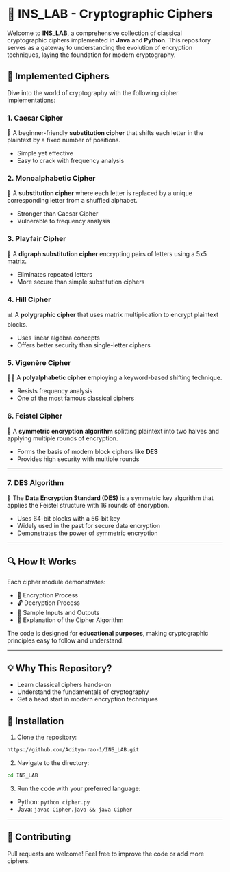# 🔐 INS_LAB - Cryptographic Ciphers

Welcome to **INS_LAB**, a comprehensive collection of classical cryptographic ciphers implemented in **Java** and **Python**. This repository serves as a gateway to understanding the evolution of encryption techniques, laying the foundation for modern cryptography.

## 🚀 Implemented Ciphers
Dive into the world of cryptography with the following cipher implementations:

### 1. Caesar Cipher
🔑 A beginner-friendly **substitution cipher** that shifts each letter in the plaintext by a fixed number of positions.
- Simple yet effective
- Easy to crack with frequency analysis

### 2. Monoalphabetic Cipher
🔄 A **substitution cipher** where each letter is replaced by a unique corresponding letter from a shuffled alphabet.
- Stronger than Caesar Cipher
- Vulnerable to frequency analysis

### 3. Playfair Cipher
🎲 A **digraph substitution cipher** encrypting pairs of letters using a 5x5 matrix.
- Eliminates repeated letters
- More secure than simple substitution ciphers

### 4. Hill Cipher
📊 A **polygraphic cipher** that uses matrix multiplication to encrypt plaintext blocks.
- Uses linear algebra concepts
- Offers better security than single-letter ciphers

### 5. Vigenère Cipher
🔑✨ A **polyalphabetic cipher** employing a keyword-based shifting technique.
- Resists frequency analysis
- One of the most famous classical ciphers

### 6. Feistel Cipher
🔐 A **symmetric encryption algorithm** splitting plaintext into two halves and applying multiple rounds of encryption.
- Forms the basis of modern block ciphers like **DES**
- Provides high security with multiple rounds

---

### 7. DES Algorithm
💪 The **Data Encryption Standard (DES)** is a symmetric key algorithm that applies the Feistel structure with 16 rounds of encryption.
- Uses 64-bit blocks with a 56-bit key
- Widely used in the past for secure data encryption
- Demonstrates the power of symmetric encryption

---

## 🔍 How It Works
Each cipher module demonstrates:
- 📌 Encryption Process
- 🔓 Decryption Process
- 📝 Sample Inputs and Outputs
- 📄 Explanation of the Cipher Algorithm

The code is designed for **educational purposes**, making cryptographic principles easy to follow and understand.

---

## 💡 Why This Repository?
- Learn classical ciphers hands-on
- Understand the fundamentals of cryptography
- Get a head start in modern encryption techniques

## 📌 Installation
1. Clone the repository:
```bash
https://github.com/Aditya-rao-1/INS_LAB.git
```
2. Navigate to the directory:
```bash
cd INS_LAB
```
3. Run the code with your preferred language:
- Python: `python cipher.py`
- Java: `javac Cipher.java && java Cipher`

---

## 🤝 Contributing
Pull requests are welcome! Feel free to improve the code or add more ciphers.


